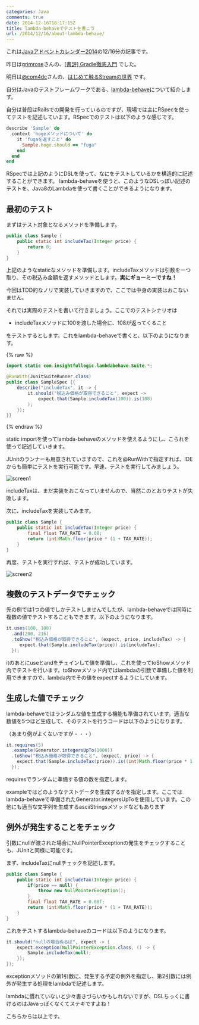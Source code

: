 ```yaml
---
categories: Java
comments: true
date: 2014-12-16T18:17:15Z
title: lambda-behaveでテストを書こう
url: /2014/12/16/about-lambda-behave/
---
```


これは[Javaアドベントカレンダー2014](http://qiita.com/advent-calendar/2014/java)の12/16分の記事です。

昨日は[grimrose](https://github.com/grimrose)さんの、[[書評] Gradle徹底入門](http://grimrose.blogspot.jp/2014/12/gradle.html) でした。

明日は[@com4dc](https://twitter.com/com4dc)さんの、[はじめて触るStreamの世界](http://dev.classmethod.jp/server-side/what-a-wonderful-stream-world/) です。

自分はJavaのテストフレームワークである、[lambda-behave](https://github.com/RichardWarburton/lambda-behave)について紹介します。

自分は普段はRailsでの開発を行っているのですが、現場では主にRSpecを使ってテストを記述しています。RSpecでのテストは以下のような感じです。

``` ruby
describe 'Sample' do
  context 'hogeメソッドについて' do
    it 'fugaを返すこと' do
      Sample.hoge.should == "fuga"
    end
  end
end
```

RSpecでは上記のようにDSLを使って、なにをテストしているかを構造的に記述することができます。
lambda-behaveを使うと、このようなDSLっぽい記述のテストを、Java8のLambdaを使って書くことができるようになります。

## 最初のテスト

まずはテスト対象となるメソッドを準備します。

``` java
public class Sample {
    public static int includeTax(Integer price) {
        return 0;
    }
}
```

上記のようなstaticなメソッドを準備します。includeTaxメソッドは引数を一つ取り、その税込み金額を返すメソッドとします。**実にギョーミーですね！**

今回はTDD的なノリで実装していきますので、ここでは中身の実装はおこないません。


それでは実際のテストを書いて行きましょう。ここでのテストシナリオは

- includeTaxメソッドに100を渡した場合に、108が返ってくること

をテストするとします。これをlambda-behaveで書くと、以下のようになります。

{% raw %}
``` java
import static com.insightfullogic.lambdabehave.Suite.*;

@RunWith(JunitSuiteRunner.class)
public class SampleSpec {{ 
    describe("includeTax", it -> {
        it.should("税込み価格が取得できること", expect ->
            expect.that(Sample.includeTax(100)).is(108)
        );
    });
}}
```
{% endraw %}

static importを使ってlambda-behaveのメソッドを使えるようにし、こられを使って記述していきます。

JUnitのランナーも用意されていますので、これを@RunWithで指定すれば、IDEからも簡単にテストを実行可能です。早速、テストを実行してみましょう。

![screen1](/images/20141216/screen1.png)

includeTaxは、まだ実装をおこなっていませんので、当然このとおりテストが失敗します。

次に、includeTaxを実装してみます。

``` java
public class Sample {
    public static int includeTax(Integer price) {
        final float TAX_RATE = 0.08;
        return (int)Math.floor(price * (1 + TAX_RATE));
    }
}
```

再度、テストを実行すれば、テストが成功しています。

![screen2](/images/20141216/screen2.png)

## 複数のテストデータでチェック

先の例では1つの値でしかテストしませんでしたが、lambda-behaveでは同時に複数の値でテストすることもできます。以下のようになります。

``` java
it.uses(100, 108)
  .and(200, 216)
  .toShow("税込み価格が取得できること", (expect, price, includeTax) -> {
     expect.that(Sample.includeTax(price)).is(includeTax);
  });
```

itのあとにuseとandをチェインして値を準備し、これを使ってtoShowメソッド内でテストを行います。toShowメソッド内ではlambdaの引数で準備した値を利用できますので、lambda内でその値をexpectするようにしています。

## 生成した値でチェック

lambda-behaveではランダムな値を生成する機能も準備されています。適当な数値を5つほど生成して、そのテストを行うコードは以下のようになります。

（あまり例がよくないですが・・・）

``` java
it.requires(5)
  .example(Generator.integersUpTo(1000))
  .toShow("税込み価格が取得できること", (expect, price) -> {
    expect.that(Sample.includeTax(price)).is((int)Math.floor(price * 1.08));
  });
```
requiresでランダムに準備する値の数を指定します。

exampleではどのようなテストデータを生成するかを指定します。ここではlambda-behaveで準備されたGenerator.integersUpToを使用しています。この他にも適当な文字列を生成するasciiStringsメソッドなどもあります

## 例外が発生することをチェック

引数にnullが渡された場合にNullPointerExceptionの発生をチェックすることも、JUnitと同様に可能です。

まず、includeTaxにnullチェックを記述します。

``` java
public class Sample {
    public static int includeTax(Integer price) {
        if(price == null) {
            throw new NullPointerException();
        }
        final float TAX_RATE = 0.08f;
        return (int)Math.floor(price * (1 + TAX_RATE));
    }
}
```

これをテストするlambda-behaveのコードは以下のようになります。

``` java
it.should("nullの場合ぬるぽ", expect -> {
    expect.exception(NullPointerException.class, () -> {
        Sample.includeTax(null);
    });
});
```

exceptionメソッドの第1引数に、発生する予定の例外を指定し、第2引数には例外が発生する処理をlambdaで記述します。

lambdaに慣れていないと少々書きづらいかもしれないですが、DSLちっくに書けるのはJavaっぽくなくてステキですよね！

こちらからは以上です。